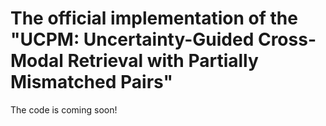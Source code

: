 # The official implementation of the "UCPM: Uncertainty-Guided Cross-Modal Retrieval with Partially Mismatched Pairs"
The code is coming soon!
